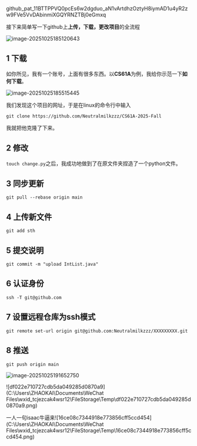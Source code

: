 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

接下来简单写一下github上**上传，下载，更改项目**的全流程

![image-20251025185120643](C:\Users\ZHAOKAI\AppData\Roaming\Typora\typora-user-images\image-20251025185120643.png)

## 1 下载

如你所见，我有一个账号，上面有很多东西。以**CS61A**为例，我给你示范一下**如何下载**。

![image-20251025185515445](C:\Users\ZHAOKAI\AppData\Roaming\Typora\typora-user-images\image-20251025185515445.png)

我们发现这个项目的网址，于是在linux的命令行中输入

`git clone https://github.com/Neutralmilkzzz/CS61A-2025-Fall`

我就把他克隆了下来。

## 2 修改

`touch change.py`之后，我成功地做到了在原文件夹捏造了一个python文件。

## 3 同步更新

`git pull --rebase origin main`

## 4 上传新文件

`git add sth`

## 5 提交说明

`git commit -m "upload IntList.java"`

## 6 认证身份

`ssh -T git@github.com`

## 7 设置远程仓库为ssh模式

`git remote set-url origin git@github.com:Neutralmilkzzz/XXXXXXXXX.git`

## 8 推送

`git push origin main`

![image-20251025191652750](C:\Users\ZHAOKAI\AppData\Roaming\Typora\typora-user-images\image-20251025191652750.png)

![df022e710727cdb5da049285d0870a9](C:\Users\ZHAOKAI\Documents\WeChat Files\wxid_tcjezcak4wsr12\FileStorage\Temp\df022e710727cdb5da049285d0870a9.png)

一人一句isaac牛逼来![16ce08c7344918e773856cff5ccd454](C:\Users\ZHAOKAI\Documents\WeChat Files\wxid_tcjezcak4wsr12\FileStorage\Temp\16ce08c7344918e773856cff5ccd454.png)